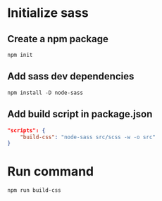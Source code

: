 # Initialize sass
## Create a npm package
```
npm init
```

## Add sass dev dependencies
```
npm install -D node-sass
```

## Add build script in package.json
```json
"scripts": {
	"build-css": "node-sass src/scss -w -o src"
}
```


# Run command
```
npm run build-css
```
